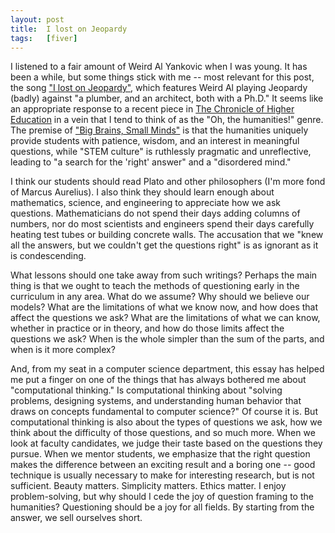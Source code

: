 ```yaml
---
layout: post
title:  I lost on Jeopardy
tags:   [fiver]
---
```


I listened to a fair amount of Weird Al Yankovic when I was young.
It has been a while, but some things stick with me -- most relevant
for this post, the song ["I lost on Jeopardy"][jeopardy], which
features Weird Al playing Jeopardy (badly) against "a plumber, and an
architect, both with a Ph.D."  It seems like an appropriate response
to a recent piece in [The Chronicle of Higher Education][chronicle]
in a vein that I tend to think of as the "Oh, the humanities!" genre.
The premise of ["Big Brains, Small Minds"][small-minds] is
that the humanities uniquely provide students with patience, wisdom,
and an interest in meaningful questions, while "STEM culture" is
ruthlessly pragmatic and unreflective, leading
to "a search for the 'right' answer" and a "disordered mind."

I think our students should read Plato and other philosophers
(I'm more fond of Marcus Aurelius).  I also think they should learn
enough about mathematics, science, and engineering to appreciate
how we ask questions.  Mathematicians do not spend their days
adding columns of numbers, nor do most scientists
and engineers spend their days carefully heating test tubes or building
concrete walls.  The accusation that we "knew all the answers, but we
couldn't get the questions right" is as ignorant as it is condescending.

What lessons should one take away from such writings?  Perhaps the main
thing is that we ought to teach the methods of questioning early in the
curriculum in any area.  What do we assume?  Why should we believe our
models?  What are the limitations of what we know now, and how does that
affect the questions we ask?  What are the limitations of what we can know,
whether in practice or in theory, and how do those limits affect the questions
we ask?  When is the whole simpler than the sum of the parts, and when is it
more complex?

And, from my seat in a computer science department, this essay has
helped me put a finger on one of the things that has always bothered
me about "computational thinking."  Is computational thinking about
"solving problems, designing systems, and understanding human behavior
that draws on concepts fundamental to computer science?"  Of course it is.
But computational thinking is also about the types of questions we ask,
how we think about the difficulty of those questions, and so much more.
When we look at faculty candidates, we judge their taste based on the
questions they pursue.  When we mentor students, we emphasize that the
right question makes the difference between an exciting result and a
boring one -- good technique is usually necessary to make for interesting
research, but is not sufficient.  Beauty matters.  Simplicity matters.
Ethics matter.  I enjoy problem-solving, but why should I cede the joy
of question framing to the humanities?  Questioning should be a joy for
all fields.  By starting from the answer, we sell ourselves short.

[chronicle]: http://chronicle.com/
[small-minds]: http://chronicle.com/article/Big-Brains-Small-Minds/236480
[jeopardy]: https://www.youtube.com/watch?v=BvUZijEuNDQ
